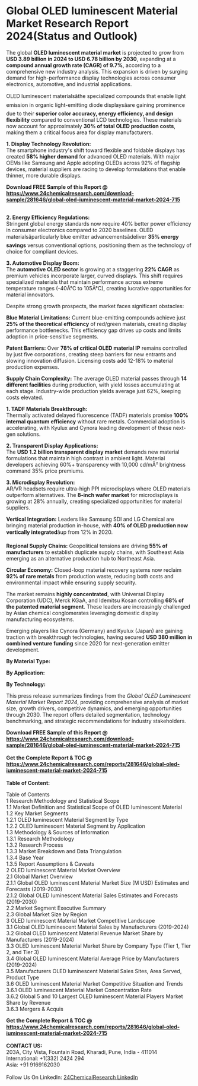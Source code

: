 <h1>Global OLED Iuminescent Material Market Research Report 2024(Status and Outlook)</h1><p>The global <strong>OLED luminescent material market</strong> is projected to grow from <strong>USD 3.89 billion in 2024 to USD 6.78 billion by 2030</strong>, expanding at a <strong>compound annual growth rate (CAGR) of 9.7%</strong>, according to a comprehensive new industry analysis. This expansion is driven by surging demand for high-performance display technologies across consumer electronics, automotive, and industrial applications.</p><p>OLED luminescent materialsâthe specialized compounds that enable light emission in organic light-emitting diode displaysâare gaining prominence due to their <strong>superior color accuracy, energy efficiency, and design flexibility</strong> compared to conventional LCD technologies. These materials now account for approximately <strong>30% of total OLED production costs</strong>, making them a critical focus area for display manufacturers.</p><p><strong>1. Display Technology Revolution:</strong><br>
The smartphone industry's shift toward flexible and foldable displays has created <strong>58% higher demand</strong> for advanced OLED materials. With major OEMs like Samsung and Apple adopting OLEDs across 92% of flagship devices, material suppliers are racing to develop formulations that enable thinner, more durable displays.</p><div><b>Download FREE Sample of this Report @ 
            <a href="https://www.24chemicalresearch.com/download-sample/281646/global-oled-iuminescent-material-market-2024-715">
            https://www.24chemicalresearch.com/download-sample/281646/global-oled-iuminescent-material-market-2024-715</a></b></div><br><p><strong>2. Energy Efficiency Regulations:</strong><br>
Stringent global energy standards now require 40% better power efficiency in consumer electronics compared to 2020 baselines. OLED materialsâparticularly blue emitter advancementsâdeliver <strong>35% energy savings</strong> versus conventional options, positioning them as the technology of choice for compliant devices.</p><p><strong>3. Automotive Display Boom:</strong><br>
The <strong>automotive OLED sector</strong> is growing at a staggering <strong>22% CAGR</strong> as premium vehicles incorporate larger, curved displays. This shift requires specialized materials that maintain performance across extreme temperature ranges (-40Â°C to 105Â°C), creating lucrative opportunities for material innovators.</p><p>Despite strong growth prospects, the market faces significant obstacles:</p><p><strong>Blue Material Limitations:</strong> Current blue-emitting compounds achieve just <strong>25% of the theoretical efficiency</strong> of red/green materials, creating display performance bottlenecks. This efficiency gap drives up costs and limits adoption in price-sensitive segments.</p><p><strong>Patent Barriers:</strong> Over <strong>78% of critical OLED material IP</strong> remains controlled by just five corporations, creating steep barriers for new entrants and slowing innovation diffusion. Licensing costs add 12-18% to material production expenses.</p><p><strong>Supply Chain Complexity:</strong> The average OLED material passes through <strong>14 different facilities</strong> during production, with yield losses accumulating at each stage. Industry-wide production yields average just 62%, keeping costs elevated.</p><p><strong>1. TADF Materials Breakthrough:</strong><br>
Thermally activated delayed fluorescence (TADF) materials promise <strong>100% internal quantum efficiency</strong> without rare metals. Commercial adoption is accelerating, with Kyulux and Cynora leading development of these next-gen solutions.</p><p><strong>2. Transparent Display Applications:</strong><br>
The <strong>USD 1.2 billion transparent display market</strong> demands new material formulations that maintain high contrast in ambient light. Material developers achieving 60%+ transparency with 10,000 cd/mÂ² brightness command 35% price premiums.</p><p><strong>3. Microdisplay Revolution:</strong><br>
AR/VR headsets require ultra-high PPI microdisplays where OLED materials outperform alternatives. The <strong>8-inch wafer market</strong> for microdisplays is growing at 28% annually, creating specialized opportunities for material suppliers.</p><p><strong>Vertical Integration:</strong> Leaders like Samsung SDI and LG Chemical are bringing material production in-house, with <strong>40% of OLED production now vertically integrated</strong>âup from 12% in 2020.</p><p><strong>Regional Supply Chains:</strong> Geopolitical tensions are driving <strong>55% of manufacturers</strong> to establish duplicate supply chains, with Southeast Asia emerging as an alternative production hub to Northeast Asia.</p><p><strong>Circular Economy:</strong> Closed-loop material recovery systems now reclaim <strong>92% of rare metals</strong> from production waste, reducing both costs and environmental impact while ensuring supply security.</p><p>The market remains <strong>highly concentrated</strong>, with Universal Display Corporation (UDC), Merck KGaA, and Idemitsu Kosan controlling <strong>68% of the patented material segment</strong>. These leaders are increasingly challenged by Asian chemical conglomerates leveraging domestic display manufacturing ecosystems.</p><p>Emerging players like Cynora (Germany) and Kyulux (Japan) are gaining traction with breakthrough technologies, having secured <strong>USD 380 million in combined venture funding</strong> since 2020 for next-generation emitter development.</p><p><strong>By Material Type:</strong></p><p><strong>By Application:</strong></p><p><strong>By Technology:</strong></p><p>This press release summarizes findings from the <em>Global OLED Luminescent Material Market Report 2024</em>, providing comprehensive analysis of market size, growth drivers, competitive dynamics, and emerging opportunities through 2030. The report offers detailed segmentation, technology benchmarking, and strategic recommendations for industry stakeholders.</p><div><b>Download FREE Sample of this Report @ 
            <a href="https://www.24chemicalresearch.com/download-sample/281646/global-oled-iuminescent-material-market-2024-715">
            https://www.24chemicalresearch.com/download-sample/281646/global-oled-iuminescent-material-market-2024-715</a></b></div><br><div><b>Get the Complete Report & TOC @ 
            <a href="https://www.24chemicalresearch.com/reports/281646/global-oled-iuminescent-material-market-2024-715">
            https://www.24chemicalresearch.com/reports/281646/global-oled-iuminescent-material-market-2024-715</a></b></div><br>
            <b>Table of Content:</b><p>Table of Contents<br />
 1 Research Methodology and Statistical Scope<br />
 1.1 Market Definition and Statistical Scope of OLED Iuminescent Material<br />
 1.2 Key Market Segments<br />
 1.2.1 OLED Iuminescent Material Segment by Type<br />
 1.2.2 OLED Iuminescent Material Segment by Application<br />
 1.3 Methodology & Sources of Information<br />
 1.3.1 Research Methodology<br />
 1.3.2 Research Process<br />
 1.3.3 Market Breakdown and Data Triangulation<br />
 1.3.4 Base Year<br />
 1.3.5 Report Assumptions & Caveats<br />
 2 OLED Iuminescent Material Market Overview<br />
 2.1 Global Market Overview<br />
 2.1.1 Global OLED Iuminescent Material Market Size (M USD) Estimates and Forecasts (2019-2030)<br />
 2.1.2 Global OLED Iuminescent Material Sales Estimates and Forecasts (2019-2030)<br />
 2.2 Market Segment Executive Summary<br />
 2.3 Global Market Size by Region<br />
 3 OLED Iuminescent Material Market Competitive Landscape<br />
 3.1 Global OLED Iuminescent Material Sales by Manufacturers (2019-2024)<br />
 3.2 Global OLED Iuminescent Material Revenue Market Share by Manufacturers (2019-2024)<br />
 3.3 OLED Iuminescent Material Market Share by Company Type (Tier 1, Tier 2, and Tier 3)<br />
 3.4 Global OLED Iuminescent Material Average Price by Manufacturers (2019-2024)<br />
 3.5 Manufacturers OLED Iuminescent Material Sales Sites, Area Served, Product Type<br />
 3.6 OLED Iuminescent Material Market Competitive Situation and Trends<br />
 3.6.1 OLED Iuminescent Material Market Concentration Rate<br />
 3.6.2 Global 5 and 10 Largest OLED Iuminescent Material Players Market Share by Revenue<br />
 3.6.3 Mergers & Acquis</p><div><b>Get the Complete Report & TOC @ 
            <a href="https://www.24chemicalresearch.com/reports/281646/global-oled-iuminescent-material-market-2024-715">
            https://www.24chemicalresearch.com/reports/281646/global-oled-iuminescent-material-market-2024-715</a></b></div><br><b>CONTACT US:</b><br>
            203A, City Vista, Fountain Road, Kharadi, Pune, India - 411014<br>
            International: +1(332) 2424 294<br>
            Asia: +91 9169162030 <br><br>
            Follow Us On LinkedIn: <a href="https://www.linkedin.com/company/24chemicalresearch/">24ChemicalResearch LinkedIn</a>